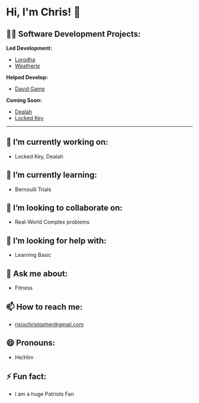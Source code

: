 # Hi, I'm Chris! 👋  


## 👨‍💻 Software Development Projects:
  
**Led Development:**  
- [Lorodha](https://github.com/Andopher/LORODHA)  
- [Weatherle](https://github.com/Andopher/Weatherle)

**Helped Develop:**  
- [David Game](https://github.com/samcraftt/SCInteractives/tree/main/DavidGame)  

**Coming Soon:**  
- [Dealah](https://github.com/Andopher/Dealah)  
- [Locked Key](https://github.com/Andopher/LockedKey)

---

## 🔭 I’m currently working on:
- Locked Key, Dealah

## 🌱 I’m currently learning:
- Bernoulli Trials

## 👯 I’m looking to collaborate on:
- Real-World Complex problems

## 🤔 I’m looking for help with:
- Learning Basic

## 💬 Ask me about:
- Fitness

## 📫 How to reach me:
- risiochristopher@gmail.com

## 😄 Pronouns:
- He/Him

## ⚡ Fun fact:
- I am a huge Patriots Fan
